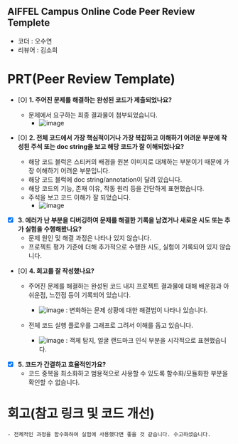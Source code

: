## AIFFEL Campus Online Code Peer Review Templete
- 코더 : 오수연
- 리뷰어 : 김소희


# PRT(Peer Review Template)
- [O]  **1. 주어진 문제를 해결하는 완성된 코드가 제출되었나요?**
    - 문제에서 요구하는 최종 결과물이 첨부되었습니다.
        - ![image](https://github.com/user-attachments/assets/5c26d246-6996-4a96-b209-7308eb9f56bc)


    
- [O]  **2. 전체 코드에서 가장 핵심적이거나 가장 복잡하고 이해하기 어려운 부분에 작성된 
주석 또는 doc string을 보고 해당 코드가 잘 이해되었나요?**
    - 해당 코드 블럭은 스티커의 배경을 원본 이미지로 대체하는 부분이기 때문에 가장 이해하기 어려운 부분입니다.
    - 해당 코드 블럭에 doc string/annotation이 달려 있습니다.
    - 해당 코드의 기능, 존재 이유, 작동 원리 등을 간단하게 표현했습니다.
    - 주석을 보고 코드 이해가 잘 되었습니다.
        - ![image](https://github.com/user-attachments/assets/15445097-1c12-4043-a32d-4e28ccab4b89)

        
- [X]  **3. 에러가 난 부분을 디버깅하여 문제를 해결한 기록을 남겼거나
새로운 시도 또는 추가 실험을 수행해봤나요?**
    - 문제 원인 및 해결 과정은 나타나 있지 않습니다.
    - 프로젝트 평가 기준에 더해 추가적으로 수행한 시도, 실험이 기록되어 있지 않습니다.
        
- [O]  **4. 회고를 잘 작성했나요?**
    - 주어진 문제를 해결하는 완성된 코드 내지 프로젝트 결과물에 대해
    배운점과 아쉬운점, 느낀점 등이 기록되어 있습니다.
        - ![image](https://github.com/user-attachments/assets/d4b5c2e7-9648-4729-a9b5-e4447608b366) : 변화하는 문제 상황에 대한 해결법이 나타나 있습니다.

    - 전체 코드 실행 플로우를 그래프로 그려서 이해를 돕고 있습니다.
        - ![image](https://github.com/user-attachments/assets/fb857fe6-6a94-4861-a630-881ebbd59431) : 객체 탐지, 얼굴 랜드마크 인식 부분을 시각적으로 표현했습니다.

        
- [X]  **5. 코드가 간결하고 효율적인가요?**
    - 코드 중복을 최소화하고 범용적으로 사용할 수 있도록 함수화/모듈화한 부분을 확인할 수 없습니다.


# 회고(참고 링크 및 코드 개선)
    - 전체적인 과정을 함수화하여 실험에 사용했다면 좋을 것 같습니다. 수고하셨습니다.

